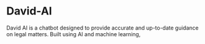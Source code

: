 # David-AI
David AI  is a chatbot designed to provide accurate and up-to-date guidance on legal matters. Built using AI and machine learning, 
